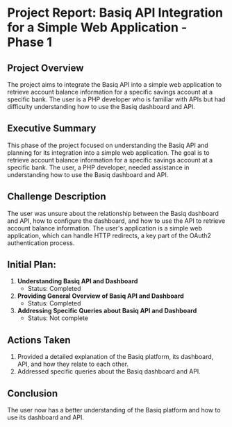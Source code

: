 # Project Report: Basiq API Integration for a Simple Web Application - Phase 1

## Project Overview

The project aims to integrate the Basiq API into a simple web application to retrieve account balance information for a specific savings account at a specific bank. The user is a PHP developer who is familiar with APIs but had difficulty understanding how to use the Basiq dashboard and API.

## Executive Summary 

This phase of the project focused on understanding the Basiq API and planning for its integration into a simple web application. The goal is to retrieve account balance information for a specific savings account at a specific bank. The user, a PHP developer, needed assistance in understanding how to use the Basiq dashboard and API. 

## Challenge Description 

The user was unsure about the relationship between the Basiq dashboard and API, how to configure the dashboard, and how to use the API to retrieve account balance information. The user's application is a simple web application, which can handle HTTP redirects, a key part of the OAuth2 authentication process.

## Initial Plan: 

1. **Understanding Basiq API and Dashboard**
   - Status: Completed
2. **Providing General Overview of Basiq API and Dashboard**
   - Status: Completed
3. **Addressing Specific Queries about Basiq API and Dashboard**
   - Status: Not complete


## Actions Taken 

1. Provided a detailed explanation of the Basiq platform, its dashboard, API, and how they relate to each other.
2. Addressed specific queries about the Basiq dashboard and API.

## Conclusion

The user now has a better understanding of the Basiq platform and how to use its dashboard and API.
